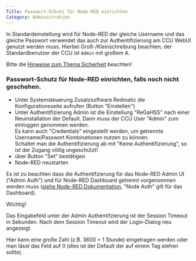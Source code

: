 ```yaml
---
Title: Passwort-Schutz für Node-RED einrichten
Category: Administration
---
```


In Standardeinstellung wird für Node-RED der gleiche Username und das gleiche Passwort verwendet das auch zur Authentifizierung am CCU WebUI genutzt werden muss. Hierbei Groß-/Kleinschreibung beachten, der Standardbenutzer der CCU ist `Admin` mit großem A.

Bitte die [Hinweise zum Thema Sicherheit](Sicherheit) beachten!

### Passwort-Schutz für Node-RED einrichten, falls noch nicht geschehen.

* Unter Systemsteuerung Zusatzsoftware Redmatic die Konfigurationsseite aufrufen (Button "Einstellen")
* Unter Authentifizierung Admin ist die Einstellung "ReGaHSS" nach einer Neuinstallation der Default. Dann muss der CCU User "Admin" zum einloggen genommen werden.<br>
Es kann auch "Credentials" eingestellt werden, um getrennte Username/Passwort Kombinationen nutzen zu können.
<br>Schaltet man die Authentifizierung ab mit "Keine Authentifizierung", so ist der Zugang völlig ungeschützt!
* über Button "Set" bestätigen
* Node-RED neustarten

Es ist zu beachten dass die Authentifzierung für das Node-RED Admin UI ("Admin Auth") und für Node-RED Dashboard getrennt vorgenommen werden muss ([siehe Node-RED Dokumentation](https://nodered.org/docs/security#http-node-security), "Node Auth" gilt für das Dashboard).

Wichtig! 

Das Eingabefeld unter der Admin Authentifzierung ist der Session Timeout in Sekunden. Nach dem Session Timeout wird der Login-Dialog neu angezeigt.

Hier kann eine große Zahl (z.B. 3600 = 1 Stunde) eingetragen werden oder man lässt das Feld auf 0 (dies ist der Default der auf einem Tag stehen sollte).
